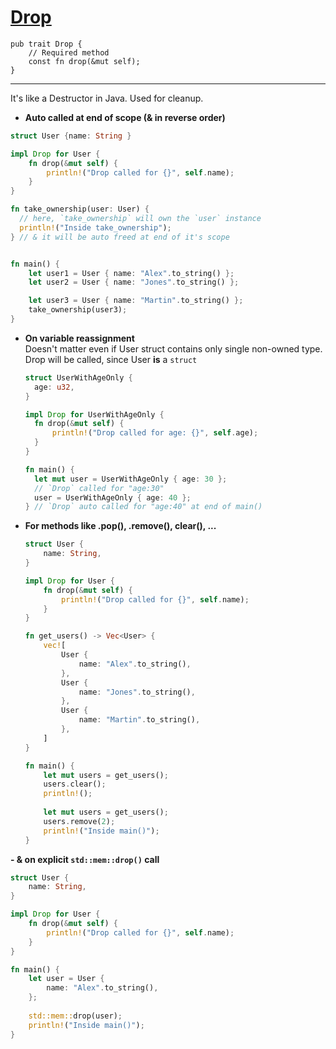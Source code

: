 # <a href="https://doc.rust-lang.org/std/ops/trait.Drop.html" target="_ blank">Drop</a>
```
pub trait Drop {
    // Required method
    const fn drop(&mut self);
}
```
---

It's like a Destructor in Java. Used for cleanup.

- **Auto called at end of scope (& in reverse order)**
```rust
struct User {name: String }

impl Drop for User {
    fn drop(&mut self) {
        println!("Drop called for {}", self.name);
    }
}

fn take_ownership(user: User) {
  // here, `take_ownership` will own the `user` instance
  println!("Inside take_ownership");
} // & it will be auto freed at end of it's scope


fn main() {
    let user1 = User { name: "Alex".to_string() };
    let user2 = User { name: "Jones".to_string() };

    let user3 = User { name: "Martin".to_string() };
    take_ownership(user3);
}
```

- **On variable reassignment**  
Doesn't matter even if User struct contains only single non-owned type. Drop will be called, since User **is** a `struct`
  ```rust
  struct UserWithAgeOnly {
    age: u32,
  }
  
  impl Drop for UserWithAgeOnly {
    fn drop(&mut self) {
        println!("Drop called for age: {}", self.age);
    }
  }
  
  fn main() {
    let mut user = UserWithAgeOnly { age: 30 };
    // `Drop` called for "age:30"
    user = UserWithAgeOnly { age: 40 };
  } // `Drop` auto called for "age:40" at end of main()
  ```      

- **For methods like .pop(), .remove(), clear(), ...** 
  ```rust
  struct User {
      name: String,
  }
  
  impl Drop for User {
      fn drop(&mut self) {
          println!("Drop called for {}", self.name);
      }
  }
  
  fn get_users() -> Vec<User> {
      vec![
          User {
              name: "Alex".to_string(),
          },
          User {
              name: "Jones".to_string(),
          },
          User {
              name: "Martin".to_string(),
          },
      ]
  }
  
  fn main() {
      let mut users = get_users();
      users.clear();
      println!();
      
      let mut users = get_users();
      users.remove(2);
      println!("Inside main()");
  }
  ```
**- & on explicit `std::mem::drop()` call**
```rust
struct User {
    name: String,
}

impl Drop for User {
    fn drop(&mut self) {
        println!("Drop called for {}", self.name);
    }
}

fn main() {
    let user = User {
        name: "Alex".to_string(),
    };
    
    std::mem::drop(user);
    println!("Inside main()");
}
```